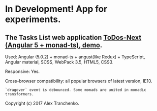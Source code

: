 # In Development! App for experiments.

## The Tasks List web application [ ToDos-Next (Angular 5 + monad-ts), demo]( https://sash-ua.github.io/todos-next/ ).

Used:  Angular (5.0.2) + monad-ts + angust(like Redux) + TypeScript, Angular material, SCSS, WebPack 3.5, HTML5, CSS3.

Responsive: Yes.

Cross-browser compatibility: all popular browsers of latest version, IE10.
	
	`dragover` event is debounced. Some monads are united in monadic transformers.

Copyright (c) 2017 Alex Tranchenko.